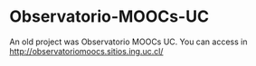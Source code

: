 # Observatorio-MOOCs-UC
An old project was Observatorio MOOCs UC.
You can access in http://observatoriomoocs.sitios.ing.uc.cl/
